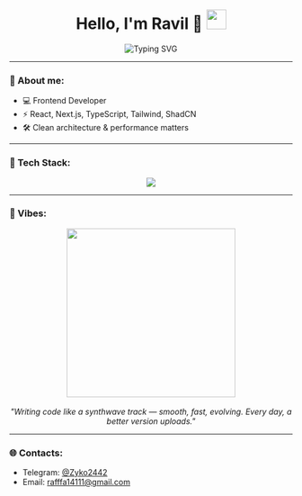 <h1 align="center">
  Hello, I'm Ravil 👾
  <img src="https://media.giphy.com/media/hvRJCLFzcasrR4ia7z/giphy.gif" width="35px">
</h1>

<p align="center">
  <img src="https://readme-typing-svg.herokuapp.com?font=Fira+Code&size=24&pause=1000&color=00F7FF&center=true&vCenter=true&width=500&lines=Frontend+Engineer;React+%7C+Next.js+%7C+TypeScript;Clean+Code+%7C+High+Performance+%7C+Cyberpunk+Style" alt="Typing SVG" />
</p>

---

### 🧬 About me:

- 💻 Frontend Developer
- ⚡ React, Next.js, TypeScript, Tailwind, ShadCN
- 🛠 Clean architecture & performance matters

---

### 🧰 Tech Stack:

<p align="center">
  <img src="https://i.pinimg.com/originals/f5/f2/74/f5f27448c036af645c27467c789ad759.gif" /><br>
</p>

---

### 🌌 Vibes:

<p align="center">
  <img src="https://media.giphy.com/media/jdPMeyv9rn0hZHh8n9/giphy.gif" width="300px" /><br><br>
  <em>"Writing code like a synthwave track — smooth, fast, evolving. Every day, a better version uploads."</em>
</p>

---

### 🌐 Contacts:

- Telegram: [@Zyko2442](https://t.me/yoo003)
- Email: rafffa14111@gmail.com
